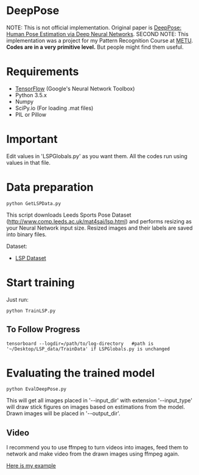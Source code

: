 DeepPose
========

NOTE: This is not official implementation. Original paper is [DeepPose: Human Pose Estimation via Deep Neural Networks](http://arxiv.org/abs/1312.4659).
SECOND NOTE: This implementation was a project for my Pattern Recognition Course at [METU](http://www.metu.edu.tr/). **Codes are in a very primitive level.** But people might find them useful.

# Requirements
- [TensorFlow](https://github.com/tensorflow/tensorflow) (Google's Neural Network Toolbox)
- Python 3.5.x
- Numpy
- SciPy.io (For loading .mat files)
- PIL or Pillow


# Important
 Edit values in 'LSPGlobals.py' as you want them. All the codes run using values in that file.

# Data preparation

```
python GetLSPData.py
```

This script downloads Leeds Sports Pose Dataset (http://www.comp.leeds.ac.uk/mat4saj/lsp.html) and performs resizing as your Neural Network input size. Resized images and their labels are saved into binary files.

Dataset:

- [LSP Dataset](http://human-pose.mpi-inf.mpg.de/#download)

# Start training

Just run:

```
python TrainLSP.py
```


## To Follow Progress

```
tensorboard --logdir=/path/to/log-directory   #path is '~/Desktop/LSP_data/TrainData' if LSPGlobals.py is unchanged
```


# Evaluating the trained model
```
python EvalDeepPose.py
```
This will get all images placed in '--input_dir' with extension '--input_type' will draw stick figures on images based on estimations from the model. Drawn images will be placed in '--output_dir'.


## Video

I recommend you to use ffmpeg to turn videos into images, feed them to network and make video from the drawn images using ffmpeg again.

[Here is my example](https://www.youtube.com/watch?v=Aqa-uWqb5fg)
